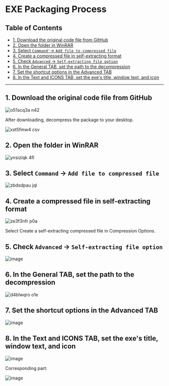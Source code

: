 # EXE Packaging Process

## Table of Contents

- [1. Download the original code file from GitHub](#1)
- [2. Open the folder in WinRAR](#2)
- [3. Select `Command'`-> `Add file to compressed file`](#3)
- [4. Create a compressed file in self-extracting format](#4)
- [5. Check  `Advanced` -> `Self-extracting file option`](#5)
- [6. In the General TAB, set the path to the decompression](#6)
- [7. Set the shortcut options in the Advanced TAB](#7)
- [8. In the Text and ICONS TAB, set the exe's title, window text, and icon](#8)

---

## 1. Download the original code file from GitHub<a id="1"></a>

![o51scq3a n42](https://github.com/user-attachments/assets/dccaad75-6548-4264-9cf8-8d57c51b969c)

After downloading, decompress the package to your desktop.

![xst5fmw4 csv](https://github.com/user-attachments/assets/67b71efd-7339-4246-9208-b726385f682c)

## 2. Open the folder in WinRAR<a id="2"></a>

![ynsiziqk 4fl](https://github.com/user-attachments/assets/5762acc2-504b-4667-898d-da9f455b5eeb)

## 3. Select `Command` -> `Add file to compressed file`<a id="3"></a>

![zbdsdpau jql](https://github.com/user-attachments/assets/56122bb7-003e-468c-9f62-6c0d254e20a3)

## 4. Create a compressed file in self-extracting format<a id="4"></a>

![ze3f3nfr p0a](https://github.com/user-attachments/assets/a4f53646-4eb3-4ebb-86eb-86189ef5eff0)

Select Create a self-extracting compressed file in Compression Options.

## 5. Check  `Advanced` -> `Self-extracting file option`<a id="5"></a>

![image](https://github.com/user-attachments/assets/a922a0ab-1d10-4ad8-a242-d2615a3b1103)

## 6. In the General TAB, set the path to the decompression<a id="6"></a>

![d4blwqro o1e](https://github.com/user-attachments/assets/79e17f42-8d06-4cf7-aee9-a890c6a7fc80)

## 7. Set the shortcut options in the Advanced TAB<a id="7"></a>

![image](https://github.com/user-attachments/assets/ca9cd19b-2cbf-4b52-bafe-7d25960e4ed8)

## 8. In the Text and ICONS TAB, set the exe's title, window text, and icon<a id="8"></a>

![image](https://github.com/user-attachments/assets/033c2cf2-5ee5-45b1-be9f-cdf09b090765)

Corresponding part:

![image](https://github.com/user-attachments/assets/5bf0d112-480f-4dfd-aac3-4f5f1c7abbd7)
